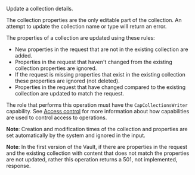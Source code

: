 Update a collection details.

The collection properties are the only editable part of the collection.
An attempt to update the collection name or type will return an error.

The properties of a collection are updated using these rules:

- New properties in the request that are not in the existing collection are added.
- Properties in the request that haven't changed from the existing collection properties are ignored.
- If the request is missing properties that exist in the existing collection these properties are ignored (not deleted).
- Properties in the request that have changed compared to the existing collection are updated to match the request.

The role that performs this operation must have the `CapCollectionsWriter` capability.
See [Access control](/data-security/identity-and-access-management#access-control) for more information about how
capabilities are used to control access to operations.

**Note**: 
Creation and modification times of the collection and properties are set automatically by the system and ignored in the input. 

**Note**: 
In the first version of the Vault, if there are properties in the request and the existing collection with content that
does not match the properties are not updated, rather this operation returns a 501, not implemented, response.